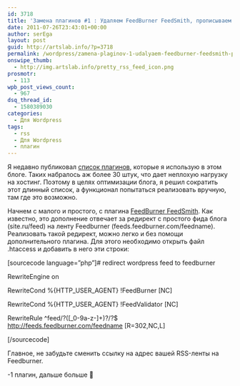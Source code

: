 ```yaml
---
id: 3718
title: 'Замена плагинов #1 : Удаляем FeedBurner FeedSmith, прописываем редирект вручную'
date: 2011-07-26T23:43:01+00:00
author: serEga
layout: post
guid: http://artslab.info/?p=3718
permalink: /wordpress/zamena-plaginov-1-udalyaem-feedburner-feedsmith-propisyvaem-redirekt-vruchnuyu/
onswipe_thumb:
  - http://img.artslab.info/pretty_rss_feed_icon.png
prosmotr:
  - 113
wpb_post_views_count:
  - 967
dsq_thread_id:
  - 1580389030
categories:
  - Для Wordpress
tags:
  - rss
  - Для Wordpress
  - плагин
---
```

Я недавно публиковал [список плагинов](http://artslab.info/news/30-plaginov-dlya-wordpress-kotorye-ispolzuyutsya-v-etom-bloge/), которые я использую в этом блоге. Таких набралось аж более 30 штук, что дает неплохую нагрузку на хостинг. Поэтому в целях оптимизации блога, я решил сократить этот длинный список, а функционал попытаться реализовать вручную, там где это возможно.

Начнем с малого и простого, с плагина [FeedBurner FeedSmith](http://wordpress.org/extend/plugins/feedburner-plugin/). Как известно, это дополнение отвечает за редирект с простого фида блога (site.ru/feed) на ленту Feedburner (feeds.feedburner.com/feedname). Реализовать такой редирект, можно легко и без помощи дополнительного плагина. Для этого необходимо открыть файл .htaccess и добавить в него эти строки:

[sourcecode language=&#8221;php&#8221;]# redirect wordpress feed to feedburner
  
<IfModule mod_rewrite.c>
  
RewriteEngine on
  
RewriteCond %{HTTP\_USER\_AGENT} !FeedBurner [NC]
  
RewriteCond %{HTTP\_USER\_AGENT} !FeedValidator [NC]
  
RewriteRule ^feed/?([_0-9a-z-]+)?/?$ http://feeds.feedburner.com/feedname [R=302,NC,L]
  
</IfModule>[/sourcecode]

Главное, не забудьте сменить ссылку на адрес вашей RSS-ленты на Feedburner.

-1 плагин, дальше больше 🙂